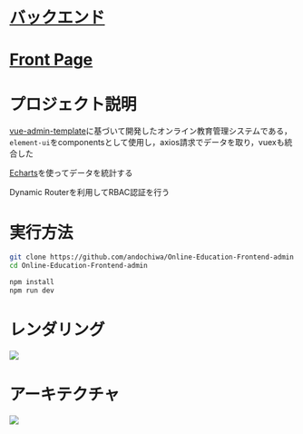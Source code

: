 # [バックエンド](https://github.com/andochiwa/Online-Education-Backend)

# [Front Page](https://github.com/andochiwa/Online-Education-Frontend-web)

# プロジェクト説明

[vue-admin-template](https://github.com/PanJiaChen/vue-admin-template)に基づいて開発したオンライン教育管理システムである，`element-ui`をcomponentsとして使用し，axios請求でデータを取り，vuexも統合した

[Echarts](https://echarts.apache.org/zh/index.html)を使ってデータを統計する

Dynamic Routerを利用してRBAC認証を行う

# 実行方法

```bash
git clone https://github.com/andochiwa/Online-Education-Frontend-admin
cd Online-Education-Frontend-admin

npm install
npm run dev
```

# レンダリング

![](https://raw.githubusercontent.com/andochiwa/Online-Education-Backend/master/image/admin.png)

# アーキテクチャ

![](https://raw.githubusercontent.com/andochiwa/Online-Education-Backend/master/image/architect.png)